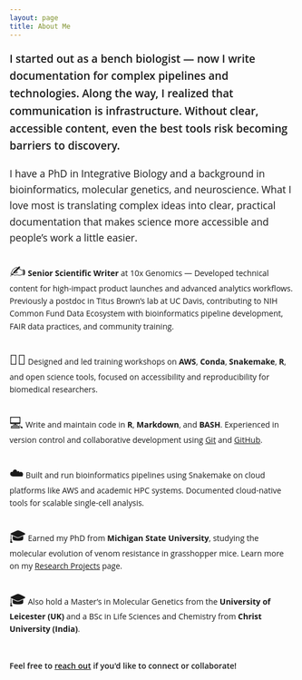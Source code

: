 ```yaml
---
layout: page
title: About Me
---
```


<div style="max-width:700px; margin:auto; font-family: 'Open Sans', sans-serif; line-height:1.6;">

<p style="font-size:1.2rem; font-weight:600; margin-bottom:1em;">
I started out as a bench biologist — now I write documentation for complex pipelines and technologies. Along the way, I realized that communication is infrastructure. Without clear, accessible content, even the best tools risk becoming barriers to discovery.
</p>

<p style="font-size:1.1rem; margin-bottom:1.5em;">
I have a PhD in Integrative Biology and a background in bioinformatics, molecular genetics, and neuroscience. What I love most is translating complex ideas into clear, practical documentation that makes science more accessible and people’s work a little easier.
</p>

<section style="margin-bottom: 2em;">
<p><span style="font-size:1.5rem;">✍️</span> <strong>Senior Scientific Writer</strong> at 10x Genomics — Developed technical content for high-impact product launches and advanced analytics workflows. Previously a postdoc in Titus Brown’s lab at UC Davis, contributing to NIH Common Fund Data Ecosystem with bioinformatics pipeline development, FAIR data practices, and community training.</p>
</section>

<section style="margin-bottom: 2em;">
<p><span style="font-size:1.5rem;">👩‍💻</span> Designed and led training workshops on <strong>AWS</strong>, <strong>Conda</strong>, <strong>Snakemake</strong>, <strong>R</strong>, and open science tools, focused on accessibility and reproducibility for biomedical researchers.</p>
</section>

<section style="margin-bottom: 2em;">
<p><span style="font-size:1.5rem;">💻</span> Write and maintain code in <strong>R</strong>, <strong>Markdown</strong>, and <strong>BASH</strong>. Experienced in version control and collaborative development using <a href="https://git-scm.com/" target="_blank" rel="noopener noreferrer">Git</a> and <a href="https://github.com/" target="_blank" rel="noopener noreferrer">GitHub</a>.</p>
</section>

<section style="margin-bottom: 2em;">
<p><span style="font-size:1.5rem;">☁️</span> Built and run bioinformatics pipelines using Snakemake on cloud platforms like AWS and academic HPC systems. Documented cloud-native tools for scalable single-cell analysis.</p>
</section>

<section style="margin-bottom: 2em;">
<p><span style="font-size:1.5rem;">🎓</span> Earned my PhD from <strong>Michigan State University</strong>, studying the molecular evolution of venom resistance in grasshopper mice. Learn more on my <a href="./researchprojects.md">Research Projects</a> page.</p>
</section>

<section style="margin-bottom: 2em;">
<p><span style="font-size:1.5rem;">🎓</span> Also hold a Master’s in Molecular Genetics from the <strong>University of Leicester (UK)</strong> and a BSc in Life Sciences and Chemistry from <strong>Christ University (India)</strong>.</p>
</section>

<p style="font-weight:600; margin-top:3em;">Feel free to <a href="mailto:abhijna.parigi@gmail.com">reach out</a> if you'd like to connect or collaborate!</p>

</div>
